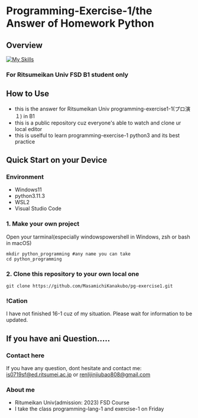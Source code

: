 # Programming-Exercise-1/the Answer of Homework Python
## Overview
[![My Skills](https://skillicons.dev/icons?i=python,fastapi,django,flask,github,git,vscode)](https://skillicons.dev)
### For Ritsumeikan Univ FSD B1 student only

## How to Use 
- this is the answer for Ritsumeikan Univ programming-exercise1-1(プロ演１) in B1
- this is a public repository cuz everyone's able to watch and clone ur local editor
- this is uselful to learn programming-exercise-1 python3 and its best practice

## Quick Start on your Device

### Environment
- Windows11
- python3.11.3
- WSL2
- Visual Studio Code

### 1. Make your own project
Open your tarminal(especially windowspowershell in Windows, zsh or bash in macOS)

```
mkdir python_programming #any name you can take
cd python_programming
```

### 2. Clone this repository to your own local one
```
git clone https://github.com/MasamichiKanakubo/pg-exercise1.git
```

### !Cation
I have not finished 16-1 cuz of my situation. Please wait for information to be updated.

## If you have ani Question.....

### Contact here
If you have any question, dont hesitate and contact me: is0719sf@ed.ritsumei.ac.jp or renlijinjiubao808@gmail.com

### About me
- Ritumeikan Univ(admission: 2023) FSD Course
- I take the class programming-lang-1 and exercise-1 on Friday

